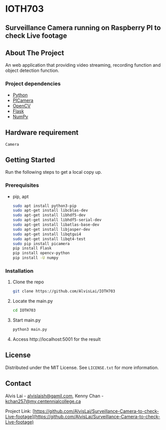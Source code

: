 # IOTH703
## Surveillance Camera running on Raspberry PI to check Live footage

## About The Project
An web application that providing video streaming, recording function and object detection function.


### Project dependencies

* [Python](https://www.python.org/)
* [PICamera](https://picamera.readthedocs.io/)
* [OpenCV](https://opencv.org/)
* [Flask](https://flask.palletsprojects.com/)
* [NumPy](https://numpy.org/)
	
## Hardware requirement
	Camera

## Getting Started
Run the following steps to get a local copy up.

### Prerequisites
* pip, apt
  ```sh
  sudo apt install python3-pip
  sudo apt-get install libcblas-dev
  sudo apt-get install libhdf5-dev
  sudo apt-get install libhdf5-serial-dev
  sudo apt-get install libatlas-base-dev
  sudo apt-get install libjasper-dev
  sudo apt-get install libqtgui4
  sudo apt-get install libqt4-test
  sudo pip install picamera
  pip install Flask
  pip install opencv-python
  pip install -U numpy
  ```
### Installation
1. Clone the repo
   ```sh
   git clone https://github.com/AlvisLai/IOTH703
   ```
2. Locate the main.py
   ```sh
   cd IOTH703
   ```
3. Start main.py
   ```sh
   python3 main.py
   ```
4. Access http://localhost:5001 for the result
   
<!-- LICENSE -->
## License

Distributed under the MIT License. See `LICENSE.txt` for more information.


<!-- CONTACT -->
## Contact

Alvis Lai - alvislaish@gamil.com, 
Kenny Chan - kchan257@my.centennialcollege.ca

Project Link: [https://github.com/AlvisLai/Surveillance-Camera-to-check-Live-footage](https://github.com/AlvisLai/Surveillance-Camera-to-check-Live-footage)

   
   
   
   
   
   
   
   
